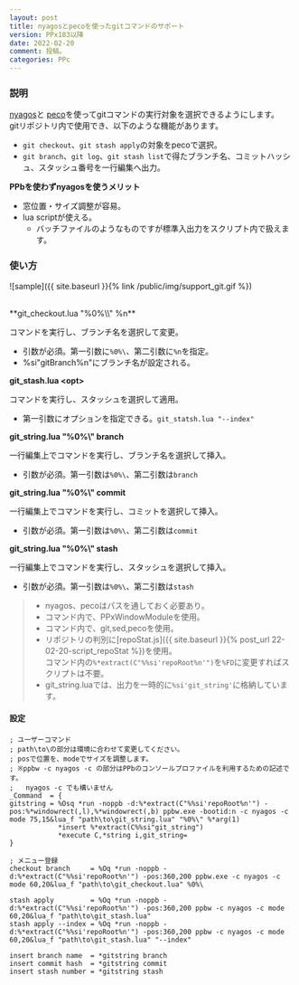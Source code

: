 ```yaml
---
layout: post
title: nyagosとpecoを使ったgitコマンドのサポート
version: PPx183以降
date: 2022-02-20
comment: 投稿。
categories: PPc
---
```


### 説明

[nyagos](https://github.com/nyaosorg/nyagos/releases)と
[peco](https://github.com/peco/peco/releases)を使ってgitコマンドの実行対象を選択できるようにします。  
gitリポジトリ内で使用でき、以下のような機能があります。

- `git checkout`、`git stash apply`の対象をpecoで選択。
- `git branch`、`git log`、`git stash list`で得たブランチ名、コミットハッシュ、スタッシュ番号を一行編集へ出力。

**PPbを使わずnyagosを使うメリット**

- 窓位置・サイズ調整が容易。
- lua scriptが使える。
  - バッチファイルのようなものですが標準入出力をスクリプト内で扱えます。

### 使い方

![sample]({{ site.baseurl }}{% link /public/img/support_git.gif %})

<BR>
**git_checkout.lua "%0%\\" %n**

コマンドを実行し、ブランチ名を選択して変更。

- 引数が必須。第一引数に`%0%\`、第二引数に`%n`を指定。
- %si"gitBranch%n"にブランチ名が設定される。

**git_stash.lua <opt\>**

コマンドを実行し、スタッシュを選択して適用。

- 第一引数にオプションを指定できる。`git_statsh.lua "--index"`

**git_string.lua "%0%\\" branch**

一行編集上でコマンドを実行し、ブランチ名を選択して挿入。

- 引数が必須。第一引数は`%0%\`、第二引数は`branch`

**git_string.lua "%0%\\" commit**

一行編集上でコマンドを実行し、コミットを選択して挿入。

- 引数が必須。第一引数は`%0%\`、第二引数は`commit`

**git_string.lua "%0%\\" stash**

一行編集上でコマンドを実行し、スタッシュを選択して挿入。

- 引数が必須。第一引数は`%0%\`、第二引数は`stash`

> - nyagos、pecoはパスを通しておく必要あり。
> - コマンド内で、PPxWindowModuleを使用。
> - コマンド内で、git,sed,pecoを使用。
> - リポジトリの判別に[repoStat.js]({{ site.baseurl }}{% post_url 22-02-20-script_repoStat %})を使用。  
コマンド内の`%*extract(C"%%si'repoRoot%n'")`を`%FD`に変更すればスクリプトは不要。
> - git\_string\.luaでは、出力を一時的に`%si'git_string'`に格納しています。

#### 設定

```text
; ユーザーコマンド
; path\to\の部分は環境に合わせて変更してください。
; posで位置を、modeでサイズを調整します。
; ※ppbw -c nyagos -c の部分はPPbのコンソールプロファイルを利用するための記述です。
;   nyagos -c でも構いません
_Command  = {
gitstring = %Osq *run -noppb -d:%*extract(C"%%si'repoRoot%n'") -pos:%*windowrect(,l),%*windowrect(,b) ppbw.exe -bootid:n -c nyagos -c mode 75,15&lua_f "path\to\git_string.lua" "%0%\" %*arg(1)
            *insert %*extract(C%%si"git_string")
            *execute C,*string i,git_string=
}

; メニュー登録
checkout branch     = %Oq *run -noppb -d:%*extract(C"%%si'repoRoot%n'") -pos:360,200 ppbw.exe -c nyagos -c mode 60,20&lua_f "path\to\git_checkout.lua" %0%\

stash apply         = %Oq *run -noppb -d:%*extract(C"%%si'repoRoot%n'") -pos:360,200 ppbw -c nyagos -c mode 60,20&lua_f "path\to\git_stash.lua"
stash apply --index = %Oq *run -noppb -d:%*extract(C"%%si'repoRoot%n'") -pos:360,200 ppbw -c nyagos -c mode 60,20&lua_f "path\to\git_stash.lua" "--index"

insert branch name  = *gitstring branch
insert commit hash  = *gitstring commit
insert stash number = *gitstring stash
```

<BR>
<script src="https://gist.github.com/tar80/99f0b8a47d928522ed26d35b16cf33e4.js"></script>
